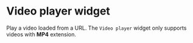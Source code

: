 # Video player widget

Play a video loaded from a URL. The `Video player` widget only supports videos with **MP4** extension.
